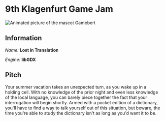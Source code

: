 # 9th Klagenfurt Game Jam

![Animated picture of the mascot Gamebert](https://klujam.at/images/assets/Blue-Alien-left.gif)

## Information

_Name:_ **Lost in Translation**

_Engine:_ **libGDX**

## Pitch

Your summer vacation takes an unexpected turn, as you wake up in a holding cell. With no knowledge of the prior night and even less knowledge of the local language, you can barely piece together the fact that your interrogation will begin shortly. Armed with a pocket edition of a dictionary, you'll have to find a way to talk yourself out of this situation, but beware, the time you're able to study the dictionary isn't as long as you'd want it to be.
